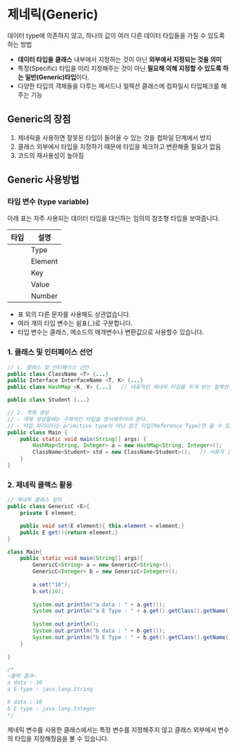 # 제네릭(Generic)
데이터 type에 의존하지 않고, 하나의 값이 여러 다른 데이터 타입들을 가질 수 있도록 하는 방법

- **데이터 타입을** **클래스** 내부에서 지정하는 것이 아닌 **외부에서 지정되는 것을 의미**
- 특정(Specific) 타입을 미리 지정해주는 것이 아닌 **필요해 의해 지정할 수 있도록 하는 일반(Generic)타입**이다.
- 다양한 타입의 객체들을 다루는 메서드나 컬렉션 클래스에 컴파일시 타입체크를 해주는 기능

## Generic의 장점

1. 제네릭을 사용하면 잘못된 타입이 들어올 수 있는 것을 컴파일 단계에서 방지
2. 클래스 외부에서 타입을 지정하기 때문에 타입을 체크하고 변환해줄 필요가 없음
3. 코드의 재사용성이 높아짐

## Generic 사용방법

### 타입 변수 (type variable)

아래 표는 자주 사용되는 데이터 타입을 대신하는 임의의 참조형 타입을 보여줍니다.

| 타입 | 설명 |
| --- | --- |
| <T> | Type |
| <E> | Element |
| <K> | Key |
| <V> | Value |
| <N> | Number |
- 표 외의 다른 문자를 사용해도 상관없습니다.
- 여러 개의 타입 변수는 쉼표(`,`)로 구분합니다.
- 타입 변수는 클래스, 메소드의 매개변수나 변환값으로 사용할수 있습니다.

### 1. 클래스 및 인터페이스 선언

```java
// 1. 클래스 및 인터페이스 선언
public class ClassName <T> {...}
public Interface InterfaceName <T, K> {...}
public class HashMap <K, V> {...}   // 대표적인 제네릭 타입을 두개 받는 컬렉션은 HashMap이 있다.

public class Student {...}

// 2. 객체 생성
// - 객체 생성할때는 구체적인 타입을 명시해주어야 한다.
// - 타입 파라미터는 primitive type이 아닌 참조 타입(Reference Type)만 올 수 있다.
public class Main {
	public static void main(String[] args) {
		HashMap<String, Integer> a = new HashMap<String, Integer>();
		ClassName<Student> std = new ClassName<Student>();   // 사용자 정의 클래스도 변수로 올 수 있다.
	}
}

```

### 2. 제네릭 클랙스 활용

```java
// 제네릭 클래스 정의
public class GenericC <E>{
	private E element;

	public void set(E element){ this.element = element;}
	public E get(){return element;}
}

class Main{
	public static void main(String[] args){
		GenericC<String> a = new GenericC<String>();
		GenericC<Integer> b = new GenericC<Integer>();
		
		a.set("10");
		b.set(10);
	
		System.out.println("a data : " + a.get());
		System.out.println("a E Type : " + a.get().getClass().getName());
		
		System.out.println();
		System.out.println("b data : " + b.get());
		System.out.println("b E Type : " + b.get().getClass().getName());
	}

}

/*
~출력 결과~
a data : 10
a E type : java.lang.String

b data : 10
b E type : java.lang.Integer
*/
```

제네릭 변수를 사용한 클래스에서는 특정 변수를 지정해주지 않고 클래스 외부에서 변수의 타입을 지정해줬음을 볼 수 있습니다.
